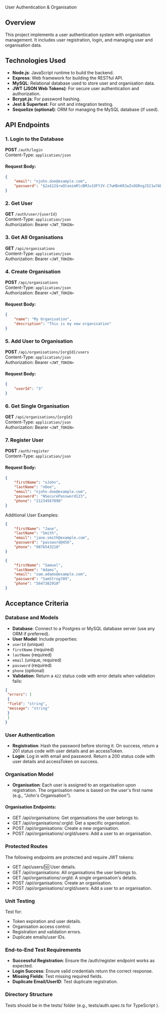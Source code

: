 User Authentication & Organisation
## Overview
This project implements a user authentication system with organisation management. It includes
user registration, login, and managing user and organisation data.
## Technologies Used
- **Node.js**: JavaScript runtime to build the backend.
- **Express**: Web framework for building the RESTful API.
- **MySQL**: Relational database used to store user and organisation data.
- **JWT (JSON Web Tokens)**: For secure user authentication and authorization.
- **Bcrypt.js**: For password hashing.
- **Jest & Supertest**: For unit and integration testing.
- **Sequelize (optional)**: ORM for managing the MySQL database (if used).
## API Endpoints

### 1. **Login to the Database**
**POST** `/auth/login`  
Content-Type: `application/json`

#### Request Body:
```json
{
    "email": "njohn.doe@example.com",
    "password": "$2a$12$rwQtaoimRlcBMJu1OFYJV.C7wHDnKRJwZvOGRngJ5I1w7AEiYqZd."
}
```

### 2. **Get User**
**GET** `/auth/user/{userId}`  
Content-Type: `application/json`  
Authorization: Bearer `<JWT_TOKEN>`

### 3. **Get All Organisations**
**GET** `/api/organisations`  
Content-Type: `application/json`  
Authorization: Bearer `<JWT_TOKEN>`

### 4. **Create Organisation**
**POST** `/api/organisations`  
Content-Type: `application/json`  
Authorization: Bearer `<JWT_TOKEN>`

#### Request Body:
```json
{
    "name": "My Organisation",
    "description": "This is my new organisation"
}
```

### 5. **Add User to Organisation**
**POST** `/api/organisations/{orgId}/users`  
Content-Type: `application/json`  
Authorization: Bearer `<JWT_TOKEN>`

#### Request Body:
```json
{
    "userId": "3"
}
```

### 6. **Get Single Organisation**
**GET** `/api/organisations/{orgId}`  
Content-Type: `application/json`  
Authorization: Bearer `<JWT_TOKEN>`

### 7. **Register User**
**POST** `/auth/register`  
Content-Type: `application/json`

#### Request Body:
```json
{
    "firstName": "nJohn",
    "lastName": "nDoe",
    "email": "njohn.doe@example.com",
    "password": "NSecurePassword123",
    "phone": "21234567890"
}
```

Additional User Examples:

```json
{
    "firstName": "Jane",
    "lastName": "Smith",
    "email": "jane.smith@example.com",
    "password": "password@456",
    "phone": "9876543210"
}
```

```json
{
    "firstName": "Samuel",
    "lastName": "Adams",
    "email": "sam.adams@example.com",
    "password": "SamStrog789",
    "phone": "5647382910"
}
```


## Acceptance Criteria
### Database and Models
- **Database**: Connect to a Postgres or MySQL database server (use any ORM if preferred).
- **User Model**: Include properties:
 - `userId` (unique)
 - `firstName` (required)
 - `lastName` (required)
 - `email` (unique, required)
 - `password` (required)
 - `phone` (optional)
- **Validation**: Return a `422` status code with error details when validation fails:
```json
{
 "errors": [
 {
 "field": "string",
 "message": "string"
 }
 ]
}
```
### User Authentication
- **Registration**: Hash the password before storing it. On success, return a 201 status code with
user details and an accessToken.
- **Login**: Log in with email and password. Return a 200 status code with user details and
accessToken on success.
### Organisation Model
- **Organisation**: Each user is assigned to an organisation upon registration. The organisation
name is based on the user's first name (e.g., "John's Organisation").
#### Organisation Endpoints:
- GET /api/organisations: Get organisations the user belongs to.
- GET /api/organisations/:orgId: Get a specific organisation.
- POST /api/organisations: Create a new organisation.
- POST /api/organisations/:orgId/users: Add a user to an organisation.
### Protected Routes
The following endpoints are protected and require JWT tokens:
- GET /api/users/:id: User details.
- GET /api/organisations: All organisations the user belongs to.
- GET /api/organisations/:orgId: A single organisation's details.
- POST /api/organisations: Create an organisation.
- POST /api/organisations/:orgId/users: Add a user to an organisation.
### Unit Testing
Test for:
- Token expiration and user details.
- Organisation access control.
- Registration and validation errors.
- Duplicate emails/user IDs.
### End-to-End Test Requirements
- **Successful Registration**: Ensure the /auth/register endpoint works as expected.
- **Login Success**: Ensure valid credentials return the correct response.
- **Missing Fields**: Test missing required fields.
- **Duplicate Email/UserID**: Test duplicate registration.
### Directory Structure
Tests should be in the tests/ folder (e.g., tests/auth.spec.ts for TypeScript ).
